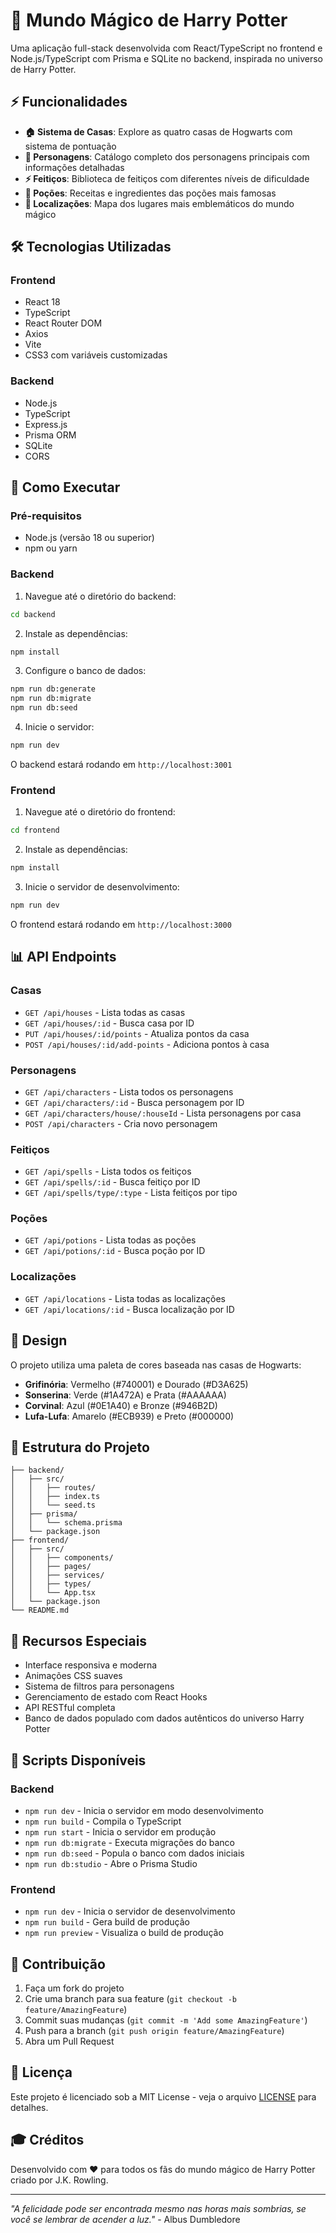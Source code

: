 # 🏰 Mundo Mágico de Harry Potter

Uma aplicação full-stack desenvolvida com React/TypeScript no frontend e Node.js/TypeScript com Prisma e SQLite no backend, inspirada no universo de Harry Potter.

## ⚡ Funcionalidades

- **🏠 Sistema de Casas**: Explore as quatro casas de Hogwarts com sistema de pontuação
- **👥 Personagens**: Catálogo completo dos personagens principais com informações detalhadas
- **⚡ Feitiços**: Biblioteca de feitiços com diferentes níveis de dificuldade
- **🧪 Poções**: Receitas e ingredientes das poções mais famosas
- **📍 Localizações**: Mapa dos lugares mais emblemáticos do mundo mágico

## 🛠️ Tecnologias Utilizadas

### Frontend
- React 18
- TypeScript
- React Router DOM
- Axios
- Vite
- CSS3 com variáveis customizadas

### Backend
- Node.js
- TypeScript
- Express.js
- Prisma ORM
- SQLite
- CORS

## 🚀 Como Executar

### Pré-requisitos
- Node.js (versão 18 ou superior)
- npm ou yarn

### Backend

1. Navegue até o diretório do backend:
```bash
cd backend
```

2. Instale as dependências:
```bash
npm install
```

3. Configure o banco de dados:
```bash
npm run db:generate
npm run db:migrate
npm run db:seed
```

4. Inicie o servidor:
```bash
npm run dev
```

O backend estará rodando em `http://localhost:3001`

### Frontend

1. Navegue até o diretório do frontend:
```bash
cd frontend
```

2. Instale as dependências:
```bash
npm install
```

3. Inicie o servidor de desenvolvimento:
```bash
npm run dev
```

O frontend estará rodando em `http://localhost:3000`

## 📊 API Endpoints

### Casas
- `GET /api/houses` - Lista todas as casas
- `GET /api/houses/:id` - Busca casa por ID
- `PUT /api/houses/:id/points` - Atualiza pontos da casa
- `POST /api/houses/:id/add-points` - Adiciona pontos à casa

### Personagens
- `GET /api/characters` - Lista todos os personagens
- `GET /api/characters/:id` - Busca personagem por ID
- `GET /api/characters/house/:houseId` - Lista personagens por casa
- `POST /api/characters` - Cria novo personagem

### Feitiços
- `GET /api/spells` - Lista todos os feitiços
- `GET /api/spells/:id` - Busca feitiço por ID
- `GET /api/spells/type/:type` - Lista feitiços por tipo

### Poções
- `GET /api/potions` - Lista todas as poções
- `GET /api/potions/:id` - Busca poção por ID

### Localizações
- `GET /api/locations` - Lista todas as localizações
- `GET /api/locations/:id` - Busca localização por ID

## 🎨 Design

O projeto utiliza uma paleta de cores baseada nas casas de Hogwarts:
- **Grifinória**: Vermelho (#740001) e Dourado (#D3A625)
- **Sonserina**: Verde (#1A472A) e Prata (#AAAAAA)
- **Corvinal**: Azul (#0E1A40) e Bronze (#946B2D)
- **Lufa-Lufa**: Amarelo (#ECB939) e Preto (#000000)

## 📁 Estrutura do Projeto

```
├── backend/
│   ├── src/
│   │   ├── routes/
│   │   ├── index.ts
│   │   └── seed.ts
│   ├── prisma/
│   │   └── schema.prisma
│   └── package.json
├── frontend/
│   ├── src/
│   │   ├── components/
│   │   ├── pages/
│   │   ├── services/
│   │   ├── types/
│   │   └── App.tsx
│   └── package.json
└── README.md
```

## 🌟 Recursos Especiais

- Interface responsiva e moderna
- Animações CSS suaves
- Sistema de filtros para personagens
- Gerenciamento de estado com React Hooks
- API RESTful completa
- Banco de dados populado com dados autênticos do universo Harry Potter

## 📝 Scripts Disponíveis

### Backend
- `npm run dev` - Inicia o servidor em modo desenvolvimento
- `npm run build` - Compila o TypeScript
- `npm run start` - Inicia o servidor em produção
- `npm run db:migrate` - Executa migrações do banco
- `npm run db:seed` - Popula o banco com dados iniciais
- `npm run db:studio` - Abre o Prisma Studio

### Frontend
- `npm run dev` - Inicia o servidor de desenvolvimento
- `npm run build` - Gera build de produção
- `npm run preview` - Visualiza o build de produção

## 🤝 Contribuição

1. Faça um fork do projeto
2. Crie uma branch para sua feature (`git checkout -b feature/AmazingFeature`)
3. Commit suas mudanças (`git commit -m 'Add some AmazingFeature'`)
4. Push para a branch (`git push origin feature/AmazingFeature`)
5. Abra um Pull Request

## 📄 Licença

Este projeto é licenciado sob a MIT License - veja o arquivo [LICENSE](LICENSE) para detalhes.

## 🎓 Créditos

Desenvolvido com ❤️ para todos os fãs do mundo mágico de Harry Potter criado por J.K. Rowling.

---

*"A felicidade pode ser encontrada mesmo nas horas mais sombrias, se você se lembrar de acender a luz."* - Albus Dumbledore
